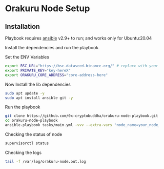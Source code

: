# Orakuru Node Setup


## Installation

Playbook requires [ansible](https://www.ansible.com/) v2.9+ to run; and works only for Ubuntu:20.04

Install the dependencies and run the playbook.

Set the ENV Variables
```sh
export BSC_URL="https://bsc-dataseed.binance.org/" # replace with your url
export PRIVATE_KEY="key-hereX"
export ORAKURU_CORE_ADDRESS="core-address-here"
```
Now Install the lib dependencies
```sh
sudo apt update -y
sudo apt install ansible git -y
```

Run the playbook

```sh
git clone https://github.com/0x-cryptobuddha/orakuru-node-playbook.git
cd orakuru-node-playbook
ansible-playbook tasks/main.yml -vvv --extra-vars "node_name=your_node_name"
```
Checking the status of node
```sh
supervisorctl status
```
Checking the logs

```sh
tail -f /var/log/orakuru-node.out.log

```